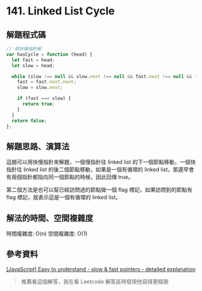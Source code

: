 # 141. Linked List Cycle

## 解題程式碼

```javascript
// 用快慢指針解
var hasCycle = function (head) {
  let fast = head;
  let slow = head;

  while (slow !== null && slow.next !== null && fast.next !== null && fast.next.next !== null) {
    fast = fast.next.next;
    slow = slow.next;

    if (fast === slow) {
      return true;
    }
  }
  return false;
};
```

## 解題思路、演算法

這題可以用快慢指針來解題，一個慢指針往 linked list 的下一個節點移動，一個快指針往 linked list 的後二個節點移動，如果是一個有循環的 linked list，那遲早會有兩個指針都指向同一個節點的時候，因此回傳 true。

第二個方法是也可以幫已經訪問過的節點做一個 flag 標記，如果訪問到的節點有 flag 標記，就表示這是一個有循環的 linked list。

## 解法的時間、空間複雜度

時間複雜度: O(n)
空間複雜度: O(1)

## 參考資料
[[JavaScript] Easy to understand - slow & fast pointers - detailed explanation](https://leetcode.com/problems/linked-list-cycle/solutions/1829768/javascript-easy-to-understand-slow-fast-pointers-detailed-explanation/)
> 推薦看這個解答，我在看 Leetcode 解答區時發現他寫得更精簡
